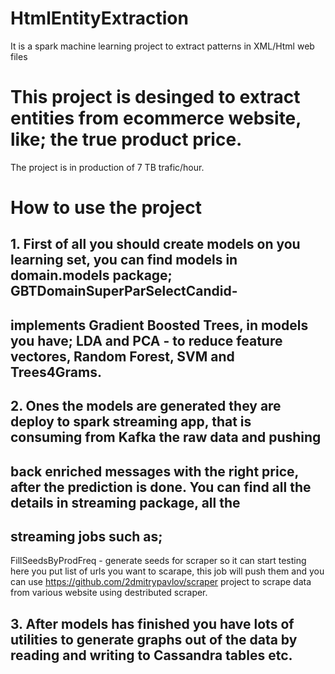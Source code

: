 # HtmlEntityExtraction
It is a spark machine learning project to extract patterns in XML/Html web files

# This project is desinged to extract entities from ecommerce website, like; the true product price.
The project is in production of 7 TB trafic/hour.


# How to use the project
## 1. First of all you should create models on you learning set, you can find models in domain.models package; GBTDomainSuperParSelectCandid-
## implements Gradient Boosted Trees, in models you have; LDA and PCA - to reduce feature vectores, Random Forest, SVM and Trees4Grams.

## 2. Ones the models are generated they are deploy to spark streaming app, that is consuming from Kafka the raw data and pushing 
## back enriched messages with the right price, after the prediction is done. You can find all the details in streaming package, all the
## streaming jobs such as; 
   FillSeedsByProdFreq - generate seeds for scraper so it can start testing here you put list of urls you want to 
scarape, this job will push them and you can use https://github.com/2dmitrypavlov/scraper project to scrape data from various website
using destributed scraper.

## 3. After models has finished you have lots of utilities to generate graphs out of the data by reading and writing to Cassandra tables etc.
